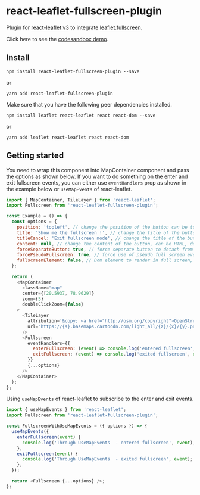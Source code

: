 # react-leaflet-fullscreen-plugin

Plugin for [react-leaflet v3](https://github.com/PaulLeCam/react-leaflet) to integrate [leaflet.fullscreen](https://github.com/brunob/leaflet.fullscreen).

Click here to see the [codesandbox demo](https://codesandbox.io/s/react-leaflet-freedraw-example-1fy3l?file=/src/App.js).

## Install

`npm install react-leaflet-fullscreen-plugin --save`

or

`yarn add react-leaflet-fullscreen-plugin`

Make sure that you have the following peer dependencies installed.

`npm install leaflet react-leaflet react react-dom --save`

or

`yarn add leaflet react-leaflet react react-dom`

## Getting started

You need to wrap this component into MapContainer component and pass the options as shown below. If you want to do something on the enter and exit fullscreen events, you can either use `eventHandlers` prop as shown in the example below or `useMapEvents` of react-leaflet.

```javascript
import { MapContainer, TileLayer } from 'react-leaflet';
import Fullscreen from 'react-leaflet-fullscreen-plugin';

const Example = () => {
  const options = {
    position: 'topleft', // change the position of the button can be topleft, topright, bottomright or bottomleft, default topleft
    title: 'Show me the fullscreen !', // change the title of the button, default Full Screen
    titleCancel: 'Exit fullscreen mode', // change the title of the button when fullscreen is on, default Exit Full Screen
    content: null, // change the content of the button, can be HTML, default null
    forceSeparateButton: true, // force separate button to detach from zoom buttons, default false
    forcePseudoFullscreen: true, // force use of pseudo full screen even if full screen API is available, default false
    fullscreenElement: false, // Dom element to render in full screen, false by default, fallback to map._container
  };

  return (
    <MapContainer
      className="map"
      center={[20.5937, 78.9629]}
      zoom={5}
      doubleClickZoom={false}
    >
      <TileLayer
        attribution='&copy; <a href="http://osm.org/copyright">OpenStreetMap</a> contributors &copy; <a href="https://carto.com/attribution/">CARTO</a>'
        url="https://{s}.basemaps.cartocdn.com/light_all/{z}/{x}/{y}.png"
      />
      <Fullscreen
        eventHandlers={{
          enterFullscreen: (event) => console.log('entered fullscreen', event),
          exitFullscreen: (event) => console.log('exited fullscreen', event),
        }}
        {...options}
      />
    </MapContainer>
  );
};
```
Using `useMapEvents` of react-leaflet to subscribe to the enter and exit events.

```javascript
import { useMapEvents } from 'react-leaflet';
import Fullscreen from 'react-leaflet-fullscreen-plugin';

const FullscreenWithUseMapEvents = ({ options }) => {
  useMapEvents({
    enterFullscreen(event) {
      console.log('Through UseMapEvents  - entered fullscreen', event);
    },
    exitFullscreen(event) {
      console.log('Through UseMapEvents  - exited fullscreen', event);
    },
  });

  return <Fullscreen {...options} />;
};
```

